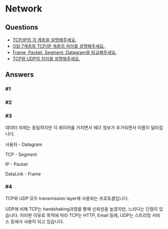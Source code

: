 # Network  

## Questions  
* [TCP/IP의 각 계층을 설명해주세요.](#1)  
* [OSI 7계층와 TCP/IP 계층의 차이를 설명해주세요.](#2)  
* [Frame, Packet, Segment, Datagram을 비교해주세요.](#3)  
* [TCP와 UDP의 차이를 설명해주세요.](#4)

## Answers
### #1
### #2
### #3

데이터 자체는 동일하지만 각 레이어를 거치면서 헤더 정보가 추가되면서 이름이 달라집니다.

사용자 - Datagram

TCP - Segment

IP - Packet

DataLink - Frame



### #4

TCP와 UDP 모두 transmission layer에 사용되는 프로토콜입니다.

UDP에 비해 TCP는 handshaking과정을 통해 신뢰성을 높였지만, 느리다는 단점이 있습니다. 이러한 이유로 목적에 따라 TCP는 HTTP, Email 등에, UDP는 스트리밍 서비스 등에서 사용이 되고 있습니다.